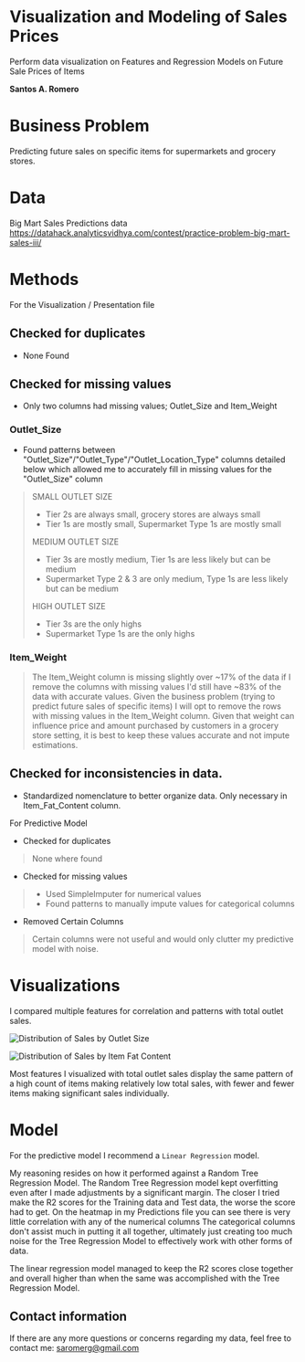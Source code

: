 # Visualization and Modeling of Sales Prices
Perform data visualization on Features and Regression Models on Future Sale Prices of Items

**Santos A. Romero**

# Business Problem
Predicting future sales on specific items for supermarkets and grocery stores.

# Data
Big Mart Sales Predictions data
https://datahack.analyticsvidhya.com/contest/practice-problem-big-mart-sales-iii/

# Methods
For the Visualization / Presentation file

## Checked for duplicates
- None Found

## Checked for missing values
- Only two columns had missing values; Outlet_Size and Item_Weight

### Outlet_Size
- Found patterns between "Outlet_Size"/"Outlet_Type"/"Outlet_Location_Type" columns detailed below which allowed me to accurately fill in missing values for the "Outlet_Size" column
>SMALL OUTLET SIZE
>- Tier 2s are always small, grocery stores are always small
>- Tier 1s are mostly small, Supermarket Type 1s are mostly small
>
>MEDIUM OUTLET SIZE
>- Tier 3s are mostly medium, Tier 1s are less likely but can be medium
>- Supermarket Type 2 & 3 are only medium, Type 1s are less likely but can be medium
>
>HIGH OUTLET SIZE
>- Tier 3s are the only highs
>- Supermarket Type 1s are the only highs

### Item_Weight
> The Item_Weight column is missing slightly over ~17% of the data if I remove the columns with missing values I'd still have ~83% of the data with accurate values. Given the business problem (trying to predict future sales of specific items) I will opt to remove the rows with missing values in the Item_Weight column. Given that weight can influence price and amount purchased by customers in a grocery store setting, it is best to keep these values accurate and not impute estimations.

## Checked for inconsistencies in data.
- Standardized nomenclature to better organize data. Only necessary in Item_Fat_Content column.

For Predictive Model
- Checked for duplicates
 > None where found
- Checked for missing values
> - Used SimpleImputer for numerical values
> - Found patterns to manually impute values for categorical columns
- Removed Certain Columns
> Certain columns were not useful and would only clutter my predictive model with noise.


# Visualizations
I compared multiple features for correlation and patterns with total outlet sales.

![Distribution of Sales by Outlet Size](https://user-images.githubusercontent.com/112634963/199135169-b4dc908f-2737-4980-9fcb-86df17a47955.png)

![Distribution of Sales by Item Fat Content](https://user-images.githubusercontent.com/112634963/199135215-6c09dbd6-aea5-40a5-bea8-f69ae8e6f29a.png)

Most features I visualized with total outlet sales display the same pattern of a high count of items making relatively low total sales, with fewer
and fewer items making significant sales individually.


# Model
For the predictive model I recommend a `Linear Regression` model.

My reasoning resides on how it performed against a Random Tree Regression Model.
The Random Tree Regression model kept overfitting even after I made adjustments by a significant margin.
The closer I tried make the R2 scores for the Training data and Test data, the worse the score had to get.
On the heatmap in my Predictions file you can see there is very little correlation with any of the numerical columns
The categorical columns don't assist much in putting it all together, ultimately just creating too much noise for the 
Tree Regression Model to effectively work with other forms of data.

The linear regression model managed to keep the R2 scores close together and overall higher than when the same was 
accomplished with the Tree Regression Model.

## Contact information
If there are any more questions or concerns regarding my data, feel free to contact me: saromerg@gmail.com
